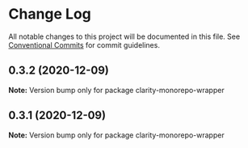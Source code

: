 # Change Log

All notable changes to this project will be documented in this file.
See [Conventional Commits](https://conventionalcommits.org) for commit guidelines.

## 0.3.2 (2020-12-09)

**Note:** Version bump only for package clarity-monorepo-wrapper





## 0.3.1 (2020-12-09)

**Note:** Version bump only for package clarity-monorepo-wrapper
